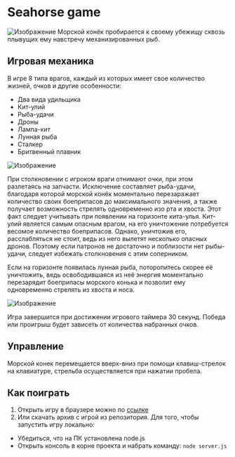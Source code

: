 # Seahorse game
![Изображение][1]
Морской конёк пробирается к своему убежищу сквозь плывущих ему навстречу механизированных рыб.

## Игровая механика
В игре 8 типа врагов, каждый из которых имеет свое количество жизней, очков и другие особенности:
- Два вида удильщика
- Кит-улий
- Рыба-удачи
- Дроны
- Лампа-кит
- Лунная рыба
- Сталкер
- Бритвенный плавник

![Изображение][2]

При столкновении с игроком враги отнимают очки, при этом разлетаясь на запчасти. Исключение составляет рыба-удачи, благодаря которой морской конёк моментально перезаражает
количество своих боеприпасов до максимального значения, а также получает возможность стрелять одновременно изо рта и хвоста.
Этот факт следует учитывать при появлении на горизонте кита-улья. Кит-улий является самым опасным врагом, на его уничтожение потребуется весомое количество
боеприпасов. Однако, уничтожив его, расслабляться не стоит, ведь из него вылетят несколько опасных дронов. Поэтому если патронов не достаточно
и поблизости нет рыбы-удачи, следует избежать столкновения с этим соперником.

Если на горизонте появилась лунная рыба, поторопитесь скорее её уничтожить, ведь освободившаяся из неё энергия моментально перезарядит боеприпасы морского конька и позволит ему одновременно стрелять из хвоста и носа. 

![Изображение][3]

Игра завершится при достижении игрового таймера 30 секунд. Победа или проигрыш будет зависеть от количества набранных очков.

## Управление
Морской конек перемещается вверх-вниз при помощи клавиш-стрелок на клавиатуре, стрельба осуществляется при нажатии пробела.

## Как поиграть
1. Открыть игру в браузере можно по [ссылке](https://mogrima.github.io/seahorse/)
2. Или скачать архив с игрой из репозитория. Для того, чтобы запустить игру локально:
  * Убедиться, что на ПК установлена node.js
  * Открыть консоль в корне проекта и набрать команду:
  ```node server.js ```



[1]:https://github.com/Mogrima/seahorse/blob/master/Assets/preview.png
[2]:https://github.com/Mogrima/seahorse/blob/master/Assets/whale.png
[3]:https://github.com/Mogrima/seahorse/blob/master/Assets/preview2.png

